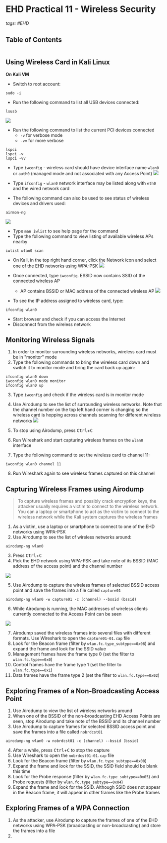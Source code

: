 # EHD Practical 11 - Wireless Security

###### tags: #EHD 

## Table of Contents
```toc
```

## Using Wireless Card in Kali Linux
**On Kali VM**
- Switch to root account:
```
sudo -i
```
- Run the following command to list all USB devices connected:
```
lsusb
```

![](https://i.imgur.com/h83e5pJ.png)

- Run the following command to list the current PCI devices connected
	- `-v` for verbose mode
	- `-vv` for more verbose
```
lspci
lspci -v
lspci -vv
```

- Type `iwconfig` - wireless card should have device interface name `wlan0` or `auth0` (managed mode and not associated with any Access Point)
![](https://i.imgur.com/rHhM8lf.png)

- Type `ifconfig` - `wlan0` network interface may be listed along with `eth0` and the wired network card
- The following command can also be used to see status of wireless devices and drivers used:
```
airmon-ng
```
![](https://i.imgur.com/hshKAAL.png)

- Type `man iwlist` to see help page for the command
- Type the following command to view listing of available wireless APs nearby
```
iwlist wlan0 scan
```
- On Kali, in the top right hand corner, click the Network icon and select one of the EHD networks using WPA-PSK
![](https://i.imgur.com/mNJ5zr8.png)

- Once connected, type `iwconfig`. ESSID now contains SSID of the connected wireless AP
	- AP contains BSSID or MAC address of the connected wireless AP
![](https://i.imgur.com/wDzUY4h.png)

- To see the IP address assigned to wireless card, type:
```
ifconfig wlan0
```
- Start browser and check if you can access the Internet
- Disconnect from the wireless network

## Monitoring Wireless Signals
1. In order to monitor surrounding wireless networks, wireless card must be in "monitor" mode
2. Type the following commands to bring the wireless card down and switch it to monitor mode and bring the card back up again:
```
ifconfig wlan0 down
iwconfig wlan0 mode monitor
ifconfig wlan0 up
```
3. Type `iwconfig` and check if the wireless card is in monitor mode
4. Use Airodump to see the list of surrounding wireless networks. Note that the channel number on the top left hand corner is changing so the wireless card is hopping across channels scanning for different wireless networks
![](https://i.imgur.com/i46lfQg.png)

5. To stop using Airodump, press <kbd>Ctrl</kbd>+<kbd>C</kbd>
6. Run Wireshark and start capturing wireless frames on the `wlan0` interface
7. Type the following command to set the wireless card to channel 11:
```
iwconfig wlan0 channel 11
```
8. Run Wireshark again to see wireless frames captured on this channel

## Capturing Wireless Frames using Airodump
> To capture wireless frames and possibly crack encryption keys, the attacker usually requires a victim to connect to the wireless network. You can a laptop or smartphone to act as the victim to connect to the wireless network while the Kali system captures the wireless frames

1. As a victim, use a laptop or smartphone to connect to one of the EHD networks using WPA-PSK
2. Use Airodump to see the list of wireless networks around:
```
airodump-ng wlan0
```
3. Press <kbd>Ctrl</kbd>+<kbd>C</kbd>
4. Pick the EHD network using WPA-PSK and take note of its BSSID (MAC address of the access point) and the channel number

![](https://i.imgur.com/gZI3c5F.png)

5. Use Airodump to capture the wireless frames of selected BSSID access point and save the frames into a file called `capture01`
```
airodump-ng wlan0 -w capture01 -c (channel) --bssid (bssid)
```
6. While Airodump is running, the MAC addresses of wireless clients currently connected to the Access Point can be seen

![](https://i.imgur.com/FIfK9Sv.png)

7. Airodump saved the wireless frames into several files with different formats. Use Wireshark to open the `capture01-01.cap` file
8. Look for the Beacon frame (filter by `wlan.fc.type_subtype==0x08`) and expand the frame and look for the SSID value
9. Management frames have the frame type 0 (set the filter to `wlan.fc.type==0x0`)
10. Control frames have the frame type 1 (set the filter to `wlan.fc.type==0x1`)
11. Data frames have the frame type 2 (set the filter to `wlan.fc.type==0x02`)

## Exploring Frames of a Non-Broadcasting Access Point
1. Use Airodump to view the list of wireless networks around 
2. When one of the BSSID of the non-broadcasting EHD Access Points are seen, stop Airodump and take note of the BSSID and its channel number
3. Use Airodump to capture frames for selected BSSID access point and save the frames into a file called `nobrdcst01` 
```
airodump-ng wlan0 -w nobrdcst01 -c (channel) --bssid (bssid)
```
4. After a while, press <kbd>Ctrl</kbd>+<kbd>C</kbd> to stop the capture
5. Use Wireshark to open the `nobrdcst01-01.cap` file
6. Look for the Beacon frame (filter by `wlan.fc.type_subtype==0x08`)
7. Expand the frame and look for the SSID, the SSID field should be blank this time
8. Look for the Probe response (filter by `wlan.fc.type_subtype==0x05`) and Probe requests (filter by `wlan.fc.type_subtype==0x04`)
9. Expand the frame and look for the SSID. Although SSID does not appear in the Beacon frame, it will appear in other frames like the Probe frames

## Exploring Frames of a WPA Connection
1. As the attacker, use Airodump to capture the frames of one of the EHD networks using WPA-PSK (broadcasting or non-broadcasting) and store the frames into a file
2. 